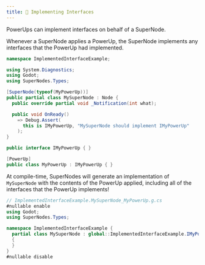 ```yaml
---
title: 📝 Implementing Interfaces
---
```


PowerUps can implement interfaces on behalf of a SuperNode.

Whenever a SuperNode applies a PowerUp, the SuperNode implements any interfaces that the PowerUp had implemented.

```csharp
namespace ImplementedInterfaceExample;

using System.Diagnostics;
using Godot;
using SuperNodes.Types;

[SuperNode(typeof(MyPowerUp))]
public partial class MySuperNode : Node {
  public override partial void _Notification(int what);

  public void OnReady()
    => Debug.Assert(
      this is IMyPowerUp, "MySuperNode should implement IMyPowerUp"
    );
}

public interface IMyPowerUp { }

[PowerUp]
public class MyPowerUp : IMyPowerUp { }
```

At compile-time, SuperNodes will generate an implementation of `MySuperNode` with the contents of the PowerUp applied, including all of the interfaces that the PowerUp implements!

```csharp
// ImplementedInterfaceExample.MySuperNode_MyPowerUp.g.cs
#nullable enable
using Godot;
using SuperNodes.Types;

namespace ImplementedInterfaceExample {
  partial class MySuperNode : global::ImplementedInterfaceExample.IMyPowerUp
  {
  }
}
#nullable disable
```
